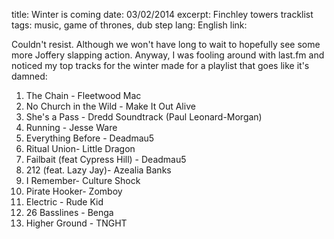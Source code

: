 title: Winter is coming
date: 03/02/2014
excerpt: Finchley towers tracklist
tags: music, game of thrones, dub step
lang: English
link: 

Couldn't resist. Although we won't have long to wait to hopefully see some more Joffery slapping action.
Anyway, I was fooling around with last.fm and noticed my top tracks for the winter made for a playlist that goes like it's damned:

1.	The Chain - Fleetwood Mac
2.	No Church in the Wild - Make It Out Alive
3.	She's a Pass - Dredd Soundtrack (Paul Leonard-Morgan)
4.	Running - Jesse Ware
5.	Everything Before - Deadmau5
6.	Ritual Union- Little Dragon
7.	Failbait (feat Cypress Hill) - Deadmau5
8.	212 (feat. Lazy Jay)- Azealia Banks
9.	I Remember- Culture Shock
10.	Pirate Hooker- Zomboy
11.	Electric - Rude Kid
12.	26 Basslines - Benga
13.	Higher Ground - TNGHT
	
	
